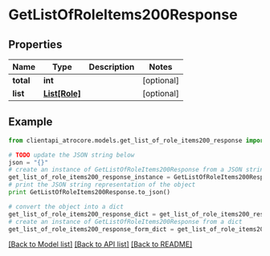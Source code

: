 # GetListOfRoleItems200Response


## Properties
Name | Type | Description | Notes
------------ | ------------- | ------------- | -------------
**total** | **int** |  | [optional] 
**list** | [**List[Role]**](Role.md) |  | [optional] 

## Example

```python
from clientapi_atrocore.models.get_list_of_role_items200_response import GetListOfRoleItems200Response

# TODO update the JSON string below
json = "{}"
# create an instance of GetListOfRoleItems200Response from a JSON string
get_list_of_role_items200_response_instance = GetListOfRoleItems200Response.from_json(json)
# print the JSON string representation of the object
print GetListOfRoleItems200Response.to_json()

# convert the object into a dict
get_list_of_role_items200_response_dict = get_list_of_role_items200_response_instance.to_dict()
# create an instance of GetListOfRoleItems200Response from a dict
get_list_of_role_items200_response_form_dict = get_list_of_role_items200_response.from_dict(get_list_of_role_items200_response_dict)
```
[[Back to Model list]](../README.md#documentation-for-models) [[Back to API list]](../README.md#documentation-for-api-endpoints) [[Back to README]](../README.md)


